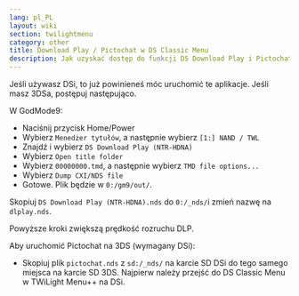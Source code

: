 ```yaml
---
lang: pl_PL
layout: wiki
section: twilightmenu
category: other
title: Download Play / Pictochat w DS Classic Menu
description: Jak uzyskać dostęp do funkcji DS Download Play i Pictochat w klasycznym menu DS TWiLight Menu++
---
```


Jeśli używasz DSi, to już powinieneś móc uruchomić te aplikacje. Jeśli masz 3DSa, postępuj następująco.

W GodMode9:
- Naciśnij przycisk Home/Power
- Wybierz `Menedżer tytułów`, a następnie wybierz `[1:] NAND / TWL`
- Znajdź i wybierz `DS Download Play (NTR-HDNA)`
- Wybierz `Open title folder`
- Wybierz `00000000.tmd`, a następnie wybierz `TMD file options...`
- Wybierz `Dump CXI/NDS file`
- Gotowe. Plik będzie w `0:/gm9/out/`.

Skopiuj `DS Download Play (NTR-HDNA).nds` do `0:/_nds/`i zmień nazwę na `dlplay.nds`.

Powyższe kroki zwiększą prędkość rozruchu DLP.

Aby uruchomić Pictochat na 3DS (wymagany DSi):
- Skopiuj plik `pictochat.nds` z `sd:/_nds/` na karcie SD DSi do tego samego miejsca na karcie SD 3DS. Najpierw należy przejść do DS Classic Menu w TWiLight Menu++ na DSi.
